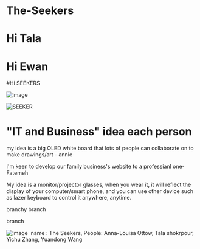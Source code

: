 # The-Seekers

# Hi Tala

# Hi Ewan

#Hi SEEKERS

![image](https://user-images.githubusercontent.com/79612774/110718399-c7343400-826f-11eb-920f-c0450c6fd6f7.png)

![SEEKER](https://user-images.githubusercontent.com/79612653/110718566-14b0a100-8270-11eb-9e9c-7f94ff210371.jpg)

# "IT and Business" idea each person

my idea is a big OLED white board that lots of people can collaborate on to make drawings/art - annie

I'm keen to develop our family business's website to a professianl one- Fatemeh

My idea is a monitor/projector glasses, when you wear it, it will reflect the display of your computer/smart phone, and you can use other device such as lazer keyboard to control it anywhere, anytime. 


branchy branch

branch

![image](https://user-images.githubusercontent.com/79612757/111555912-3e2c7800-87ee-11eb-90bb-91e2215b57a2.png)
 name : The Seekers, People: Anna-Louisa Ottow, Tala shokrpour, Yichu Zhang, Yuandong Wang
 
